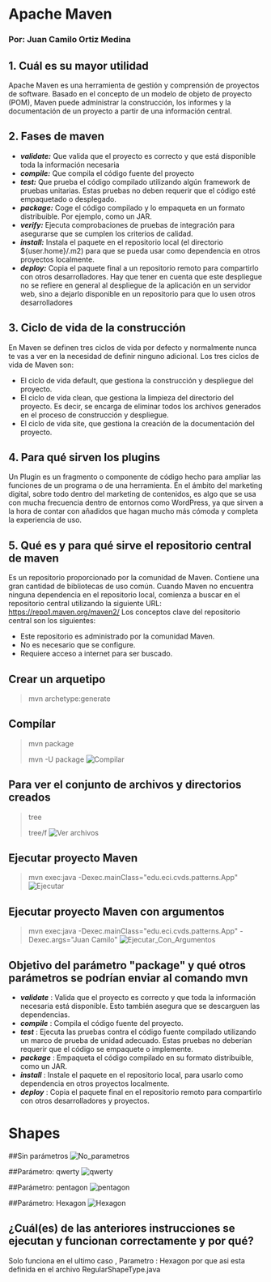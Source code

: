 # Apache Maven
### Por: Juan Camilo Ortiz Medina
## 1. Cuál es su mayor utilidad
Apache Maven es una herramienta de gestión y comprensión de proyectos de software. Basado en el concepto de un modelo de objeto de proyecto (POM), Maven puede administrar la construcción, los informes y la documentación de un proyecto a partir de una información central.

## 2. Fases de maven

- ***validate:*** Que valida que el proyecto es correcto y que está disponible toda la información necesaria
- ***compile:*** Que compila el código fuente del proyecto
- ***test:*** Que prueba el código compilado utilizando algún framework de pruebas unitarias. Estas pruebas no deben requerir que el código esté empaquetado o desplegado.
- ***package:*** Coge el código compilado y lo empaqueta en un formato distribuible. Por ejemplo, como un JAR.
- ***verify:*** Ejecuta comprobaciones de pruebas de integración para asegurarse que se cumplen los criterios de calidad.
- ***install:*** Instala el paquete en el repositorio local (el directorio ${user.home}/.m2) para que se pueda usar como dependencia en otros proyectos localmente.
- ***deploy:*** Copia el paquete final a un repositorio remoto para compartirlo con otros desarrolladores. Hay que tener en cuenta que este despliegue no se refiere en general al despliegue de la aplicación en un servidor web, sino a dejarlo disponible en un repositorio para que lo usen otros desarrolladores

## 3. Ciclo de vida de la construcción

En Maven se definen tres ciclos de vida por defecto y normalmente nunca te vas a ver en la necesidad de definir ninguno adicional. Los tres ciclos de vida de Maven son:
- El ciclo de vida default, que gestiona la construcción y despliegue del proyecto.
- El ciclo de vida clean, que gestiona la limpieza del directorio del proyecto. Es decir, se encarga de eliminar todos los archivos generados en el proceso de construcción y despliegue.
- El ciclo de vida site, que gestiona la creación de la documentación del proyecto.

## 4. Para qué sirven los plugins

Un Plugin es un fragmento o componente de código hecho para ampliar las funciones de un programa o de una herramienta. En el ámbito del marketing digital, sobre todo dentro del marketing de contenidos, es algo que se usa con mucha frecuencia dentro de entornos como WordPress, ya que sirven a la hora de contar con añadidos que hagan mucho más cómoda y completa la experiencia de uso.

## 5. Qué es y para qué sirve el repositorio central de maven

Es un repositorio proporcionado por la comunidad de Maven. Contiene una gran cantidad de bibliotecas de uso común.
Cuando Maven no encuentra ninguna dependencia en el repositorio local, comienza a buscar en el repositorio central utilizando la siguiente URL: https://repo1.maven.org/maven2/
Los conceptos clave del repositorio central son los siguientes:
- Este repositorio es administrado por la comunidad Maven.
- No es necesario que se configure.
- Requiere acceso a internet para ser buscado.


## Crear un arquetipo
>mvn archetype:generate

## Compílar
> mvn package
>
> mvn -U package
![Compilar](https://i.imgur.com/kBx5mYg.png)

## Para ver el conjunto de archivos y directorios creados
> tree
>
> tree/f
![Ver archivos](https://i.imgur.com/oPiIz3C.png)

## Ejecutar proyecto Maven
>mvn exec:java -Dexec.mainClass="edu.eci.cvds.patterns.App"
![Ejecutar](https://i.imgur.com/5BsXGpj.png)

## Ejecutar proyecto Maven con argumentos
>mvn exec:java -Dexec.mainClass="edu.eci.cvds.patterns.App" -Dexec.args="Juan Camilo"
![Ejecutar_Con_Argumentos](https://i.imgur.com/9XqypQY.png)

## Objetivo del parámetro "package" y qué otros parámetros se podrían enviar al comando mvn
- ***validate*** : Valida que el proyecto es correcto y que toda la información necesaria está disponible. Esto también asegura que se descarguen las dependencias.
- ***compile*** : Compila el código fuente del proyecto.
- ***test*** : Ejecuta las pruebas contra el código fuente compilado utilizando un marco de prueba de unidad adecuado. Estas pruebas no deberían requerir que el código se empaquete o implemente.
- ***package*** : Empaqueta el código compilado en su formato distribuible, como un JAR.
- ***install*** : Instale el paquete en el repositorio local, para usarlo como dependencia en otros proyectos localmente.
- ***deploy*** : Copia el paquete final en el repositorio remoto para compartirlo con otros desarrolladores y proyectos.

# Shapes

##Sin parámetros
![No_parametros](https://i.imgur.com/uKu6SG1.png)

##Parámetro: qwerty
![qwerty](https://i.imgur.com/ERH83Y0.png)

##Parámetro: pentagon
![pentagon](https://i.imgur.com/rXzignk.png)

##Parámetro: Hexagon
![Hexagon](https://i.imgur.com/C1GkxUO.png)

## ¿Cuál(es) de las anteriores instrucciones se ejecutan y funcionan correctamente y por qué?
Solo funciona en el ultimo caso , Parametro : Hexagon por que asi esta definida  en el archivo RegularShapeType.java




